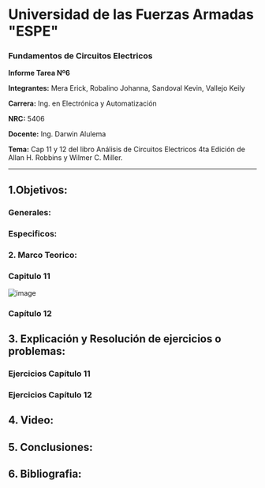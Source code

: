 # Universidad de las Fuerzas Armadas "ESPE"

### Fundamentos de Circuitos Electricos 

**Informe Tarea Nº6**

**Integrantes:** Mera Erick, Robalino Johanna, Sandoval Kevin, Vallejo Keily 

**Carrera:** Ing. en Electrónica y Automatización 

**NRC:** 5406 

**Docente:** Ing. Darwin Alulema

**Tema:**  Cap 11 y 12 del libro Análisis de Circuitos Electricos 4ta Edición de Allan H. Robbins y Wilmer C. Miller.

----------------------------------------------------------------------------------------------------------------------------------------------------

## 1.Objetivos: 

### Generales:

### Especificos: 

### 2. Marco Teorico: 

### Capitulo 11 

![image](https://user-images.githubusercontent.com/84789076/126856979-ee29e8a1-c499-4423-b9e7-a3d208f1bb74.png)


### Capítulo 12 

## 3. Explicación y Resolución de ejercicios o problemas: 

### Ejercicios Capítulo 11

### Ejercicios Capítulo 12 

## 4. Video: 

## 5. Conclusiones: 

## 6. Bibliografia: 
